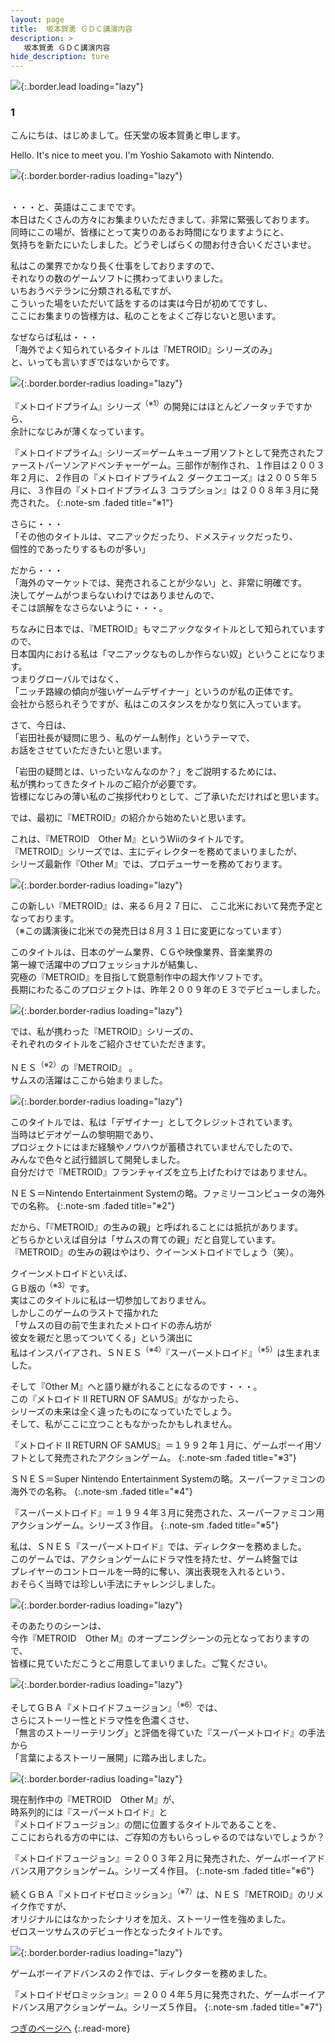 ```yaml
---
layout: page
title:  坂本賀勇 ＧＤＣ講演内容
description: >
   坂本賀勇 ＧＤＣ講演内容
hide_description: ture
---
```


![](/interviews/jp/wii/slsjr3oj/vol1/img_gdc/mainvisual.jpg){:.border.lead loading="lazy"}

### 1

こんにちは、はじめまして。任天堂の坂本賀勇と申します。

Hello. It's nice to meet you. I'm Yoshio Sakamoto with Nintendo.

![](/interviews/jp/wii/slsjr3oj/vol1/img_gdc/slide01.jpg){:.border.border-radius loading="lazy"}

<br>・・・と、英語はここまでです。<br>本日はたくさんの方々にお集まりいただきまして、非常に緊張しております。<br>同時にこの場が、皆様にとって実りのあるお時間になりますようにと、<br>気持ちを新たにいたしました。どうぞしばらくの間お付き合いくださいませ。

私はこの業界でかなり長く仕事をしておりますので、<br>それなりの数のゲームソフトに携わってまいりました。<br>いちおうベテランに分類される私ですが、<br>こういった場をいただいて話をするのは実は今日が初めてですし、<br>ここにお集まりの皆様方は、私のことをよくご存じないと思います。

なぜならば私は・・・<br> 「海外でよく知られているタイトルは『METROID』シリーズのみ」<br>と、いっても言いすぎではないからです。

![](/interviews/jp/wii/slsjr3oj/vol1/img_gdc/slide02.jpg){:.border.border-radius loading="lazy"}

『メトロイドプライム』シリーズ<sup>（※1）</sup>の開発にはほとんどノータッチですから、<br>余計になじみが薄くなっています。

『メトロイドプライム』シリーズ＝ゲームキューブ用ソフトとして発売されたファーストパーソンアドベンチャーゲーム。三部作が制作され、１作目は２００３年２月に、２作目の『メトロイドプライム２ ダークエコーズ』は２００５年５月に、３作目の『メトロイドプライム３ コラプション』は２００８年３月に発売された。
{:.note-sm .faded title="※1"}

さらに・・・<br>「その他のタイトルは、マニアックだったり、ドメスティックだったり、<br>個性的であったりするものが多い」

だから・・・<br>「海外のマーケットでは、発売されることが少ない」と、非常に明確です。<br>決してゲームがつまらないわけではありませんので、<br>そこは誤解をなさらないように・・・。

ちなみに日本では、『METROID』もマニアックなタイトルとして知られていますので、<br>日本国内における私は「マニアックなものしか作らない奴」ということになります。<br>つまりグローバルではなく、<br>「ニッチ路線の傾向が強いゲームデザイナー」というのが私の正体です。<br>会社から怒られそうですが、私はこのスタンスをかなり気に入っています。

さて、今日は、<br>「岩田社長が疑問に思う、私のゲーム制作」というテーマで、<br>お話をさせていただきたいと思います。

「岩田の疑問とは、いったいなんなのか？」をご説明するためには、<br>私が携わってきたタイトルのご紹介が必要です。<br>皆様になじみの薄い私のご挨拶代わりとして、ご了承いただければと思います。

では、最初に『METROID』の紹介から始めたいと思います。

これは、『METROID　Other M』というWiiのタイトルです。<br>『METROID』シリーズでは、主にディレクターを務めてまいりましたが、<br>シリーズ最新作『Other M』では、プロデューサーを務めております。

![](/interviews/jp/wii/slsjr3oj/vol1/img_gdc/slide03.jpg){:.border.border-radius loading="lazy"}

この新しい『METROID』は、来る６月２７日に、 ここ北米において発売予定となっております。<br>（※この講演後に北米での発売日は８月３１日に変更になっています）

このタイトルは、日本のゲーム業界、ＣＧや映像業界、音楽業界の<br>第一線で活躍中のプロフェッショナルが結集し、<br>究極の『METROID』を目指して鋭意制作中の超大作ソフトです。 <br>長期にわたるこのプロジェクトは、昨年２００９年のＥ３でデビューしました。

![](/interviews/jp/wii/slsjr3oj/vol1/movie_gdc/movie001.jpg){:.border.border-radius loading="lazy"}

では、私が携わった『METROID』シリーズの、<br>それぞれのタイトルをご紹介させていただきます。

ＮＥＳ<sup>（※2）</sup>の『METROID』 。<br>サムスの活躍はここから始まりました。 

![](/interviews/jp/wii/slsjr3oj/vol1/img_gdc/slide04.jpg){:.border.border-radius loading="lazy"}

このタイトルでは、私は「デザイナー」としてクレジットされています。<br>当時はビデオゲームの黎明期であり、<br>プロジェクトにはまだ経験やノウハウが蓄積されていませんでしたので、<br>みんなで色々と試行錯誤して開発しました。<br>自分だけで『METROID』フランチャイズを立ち上げたわけではありません。

ＮＥＳ＝Nintendo Entertainment Systemの略。ファミリーコンピュータの海外での名称。
{:.note-sm .faded title="※2"}

だから、「『METROID』の生みの親」と呼ばれることには抵抗があります。<br>どちらかといえば自分は「サムスの育ての親」だと自覚しています。<br>『METROID』の生みの親はやはり、クイーンメトロイドでしょう（笑）。

クイーンメトロイドといえば、 <br>ＧＢ版の<sup>（※3）</sup>です。<br>実はこのタイトルに私は一切参加しておりません。<br>しかしこのゲームのラストで描かれた<br>「サムスの目の前で生まれたメトロイドの赤ん坊が<br>彼女を親だと思ってついてくる」という演出に<br>私はインスパイアされ、ＳＮＥＳ<sup>（※4）</sup>『スーパーメトロイド』<sup>（※5）</sup>は生まれました。

そして『Other M』へと語り継がれることになるのです・・・。<br>この『メトロイド II RETURN OF SAMUS』がなかったら、<br>シリーズの未来は全く違ったものになっていたでしょう。<br>そして、私がここに立つこともなかったかもしれません。

『メトロイド II RETURN OF SAMUS』＝１９９２年１月に、ゲームボーイ用ソフトとして発売されたアクションゲーム。
{:.note-sm .faded title="※3"}

ＳＮＥＳ＝Super Nintendo Entertainment Systemの略。スーパーファミコンの海外での名称。
{:.note-sm .faded title="※4"}

『スーパーメトロイド』＝１９９４年３月に発売された、スーパーファミコン用アクションゲーム。シリーズ３作目。
{:.note-sm .faded title="※5"}

私は、ＳＮＥＳ『スーパーメトロイド』では、ディレクターを務めました。<br>このゲームでは、アクションゲームにドラマ性を持たせ、ゲーム終盤では<br>プレイヤーのコントロールを一時的に奪い、演出表現を入れるという、<br>おそらく当時では珍しい手法にチャレンジしました。

![](/interviews/jp/wii/slsjr3oj/vol1/img_gdc/slide05.jpg){:.border.border-radius loading="lazy"}

そのあたりのシーンは、<br>今作『METROID　Other M』のオープニングシーンの元となっておりますので、<br>皆様に見ていただこうとご用意してまいりました。ご覧ください。

![](/interviews/jp/wii/slsjr3oj/vol1/movie_gdc/movie002.jpg){:.border.border-radius loading="lazy"}

そしてＧＢＡ『メトロイドフュージョン』<sup>（※6）</sup>では、<br>さらにストーリー性とドラマ性を色濃くさせ、<br>「無言のストーリーテリング」と評価を得ていた『スーパーメトロイド』の手法から<br>	「言葉によるストーリー展開」に踏み出しました。

![](/interviews/jp/wii/slsjr3oj/vol1/img_gdc/slide06.jpg){:.border.border-radius loading="lazy"}

現在制作中の『METROID　Other M』が、<br>時系列的には『スーパーメトロイド』と<br>『メトロイドフュージョン』の間に位置するタイトルであることを、<br>ここにおられる方の中には、ご存知の方もいらっしゃるのではないでしょうか？

『メトロイドフュージョン』＝２００３年２月に発売された、ゲームボーイアドバンス用アクションゲーム。シリーズ４作目。
{:.note-sm .faded title="※6"}

続くＧＢＡ『メトロイドゼロミッション』<sup>（※7）</sup>は、ＮＥＳ『METROID』のリメイク作ですが、<br>オリジナルにはなかったシナリオを加え、ストーリー性を強めました。<br>ゼロスーツサムスのデビュー作となったタイトルです。

![](/interviews/jp/wii/slsjr3oj/vol1/img_gdc/slide07.jpg){:.border.border-radius loading="lazy"}

ゲームボーイアドバンスの２作では、ディレクターを務めました。

『メトロイドゼロミッション』＝２００４年５月に発売された、ゲームボーイアドバンス用アクションゲーム。シリーズ５作目。
{:.note-sm .faded title="※7"}

[つぎのページへ](gdc2.md)
{:.read-more}

